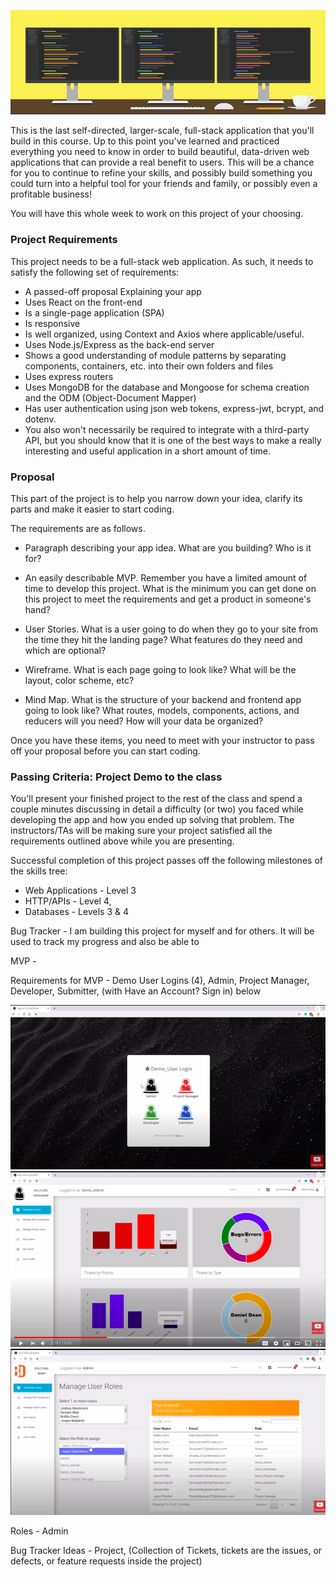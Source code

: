 ![](readmeimages/Learn-Javascript-1.jpg)

This is the last self-directed, larger-scale, full-stack application that you'll build in this course. Up to this point you've learned and practiced everything you need to know in order to build beautiful, data-driven web applications that can provide a real benefit to users. This will be a chance for you to continue to refine your skills, and possibly build something you could turn into a helpful tool for your friends and family, or possibly even a profitable business!

You will have this whole week to work on this project of your choosing.

### Project Requirements
This project needs to be a full-stack web application. As such, it needs to satisfy the following set of requirements:

* A passed-off proposal Explaining your app
* Uses React on the front-end
* Is a single-page application (SPA)
* Is responsive
* Is well organized, using Context and Axios where applicable/useful.
* Uses Node.js/Express as the back-end server
* Shows a good understanding of module patterns by separating components, containers, etc. into their own folders and files
* Uses express routers
* Uses MongoDB for the database and Mongoose for schema creation and the ODM (Object-Document Mapper)
* Has user authentication using json web tokens, express-jwt, bcrypt, and dotenv.
* You also won't necessarily be required to integrate with a third-party API, but you should know that it is one of the best ways to make a really interesting and useful application in a short amount of time.

### Proposal
This part of the project is to help you narrow down your idea, clarify its parts and make it easier to start coding.

The requirements are as follows.

* Paragraph describing your app idea. What are you building? Who is it for?

* An easily describable MVP. Remember you have a limited amount of time to develop this project. What is the minimum you can get done on this project to meet the requirements and get a product in someone's hand?

* User Stories. What is a user going to do when they go to your site from the time they hit the landing page? What features do they need and which are optional?

* Wireframe. What is each page going to look like? What will be the layout, color scheme, etc?

* Mind Map. What is the structure of your backend and frontend app going to look like? What routes, models, components, actions, and reducers will you need? How will your data be organized?

Once you have these items, you need to meet with your instructor to pass off your proposal before you can start coding.

### Passing Criteria: Project Demo to the class
You'll present your finished project to the rest of the class and spend a couple minutes discussing in detail a difficulty (or two) you faced while developing the app and how you ended up solving that problem. The instructors/TAs will be making sure your project satisfied all the requirements outlined above while you are presenting.

Successful completion of this project passes off the following milestones of the skills tree:

* Web Applications - Level 3
* HTTP/APIs - Level 4,
* Databases - Levels 3 & 4


Bug Tracker - I am building this project for myself and for others. It will be used to track my progress and also be able to 

MVP - 

Requirements for MVP - Demo User Logins (4), Admin, Project Manager, Developer, Submitter, (with Have an Account? Sign in) below

![](readmeimages/demo-user-logins.png)
![](readmeimages/dashboard-splash.png)
![](readmeimages/manage-user-roles.png)


Roles - Admin

Bug Tracker Ideas - Project, (Collection of Tickets, tickets are the issues, or defects, or feature requests inside the project)



